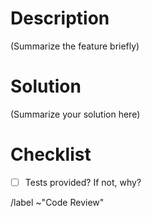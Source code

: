 <!-- General feature template -->

# Description

(Summarize the feature briefly)

# Solution

(Summarize your solution here)

# Checklist
- [ ] Tests provided? If not, why?


/label ~"Code Review"